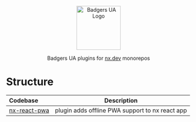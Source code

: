 <p align="center">
  <a href="https://github.com/badgers-ua/" target="blank"><img src="https://avatars.githubusercontent.com/u/106803527?s=200&v=4" width="120" alt="Badgers UA Logo" /></a>
</p>

  <p align="center">Badgers UA plugins for <a href="https://nx.dev" target="_blank">nx.dev</a> monorepos
    <p align="center">

# Structure

| Codebase                              |                   Description                   |
| :------------------------------------ | :---------------------------------------------: |
| [nx-react-pwa](packages/nx-react-pwa) | plugin adds offline PWA support to nx react app |
